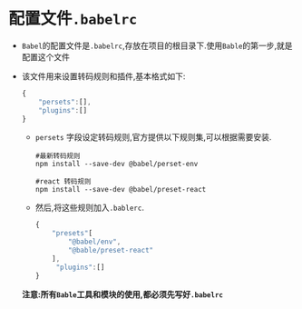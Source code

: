 # 配置文件`.babelrc`

- `Babel`的配置文件是`.babelrc`,存放在项目的根目录下.使用`Bable`的第一步,就是配置这个文件

- 该文件用来设置转码规则和插件,基本格式如下:

  ```javascript
  {
      "persets":[],
      "plugins":[]
  }
  ```

  + `persets` 字段设定转码规则,官方提供以下规则集,可以根据需要安装.

    ```shell
    #最新转码规则
    npm install --save-dev @babel/perset-env
    
    #react 转码规则
    npm install --save-dev @babel/preset-react
    ```

  + 然后,将这些规则加入`.bablerc`.

    ```javascript
    {
        "presets"[
            "@babel/env",
            "@bable/preset-react"
        ],
         "plugins":[]
    }
    ```

  **注意:所有`Bable`工具和模块的使用,都必须先写好`.babelrc`**

  
